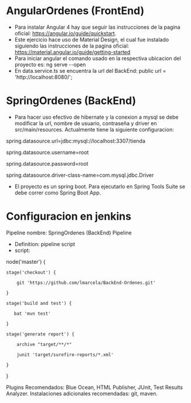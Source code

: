 # AngularOrdenes (FrontEnd)

- Para instalar Angular 4 hay que seguir las instrucciones de la pagina oficial: https://angular.io/guide/quickstart.
- Este ejercicio hace uso de Material Design, el cual fue instalado siguiendo las instrucciones de la pagina oficial: https://material.angular.io/guide/getting-started
- Para iniciar angular el comando usado en la respectiva ubicacion del proyecto es: ng serve --open
- En data.service.ts se encuentra la url del BackEnd: public url = 'http://localhost:8080/';


# SpringOrdenes (BackEnd)

- Para hacer uso efectivo de hibernate y la conexion a mysql se debe modificar la url, nombre de usuario, contraseña y driver en src/main/resources. Actualmente tiene la siguiente configuracion:

spring.datasource.url=jdbc:mysql://localhost:3307/tienda

spring.datasource.username=root

spring.datasource.password=root

spring.datasource.driver-class-name=com.mysql.jdbc.Driver


- El proyecto es un spring boot. Para ejecutarlo en Spring Tools Suite se debe correr como Spring Boot App.


# Configuracion en jenkins

Pipeline nombre: SpringOrdenes (BackEnd)
Pipeline
 
- Definition: pipeline script
- script:
 
node('master') {

    stage('checkout') {
    
        git 'https://github.com/lmarcela/BackEnd-Ordenes.git'
        
    }
    
    stage('build and test') {
    
       bat 'mvn test' 
       
    }
    
    stage('generate report') {
    
        archive "target/**/*"
        
        junit 'target/surefire-reports/*.xml'
        
    }
    
}

Plugins Recomendados: Blue Ocean, HTML Publisher, JUnit, Test Results Analyzer.
Instalaciones adicionales recomendadas: git, maven.
